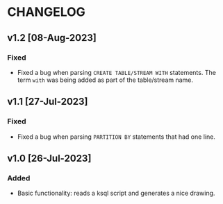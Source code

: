 # CHANGELOG

## v1.2 [08-Aug-2023]
### Fixed
- Fixed a bug when parsing `CREATE TABLE/STREAM WITH` statements. The term `with` was 
being added as part of the table/stream name.

## v1.1 [27-Jul-2023]
### Fixed
- Fixed a bug when parsing `PARTITION BY` statements that had one line.

## v1.0 [26-Jul-2023]
### Added
- Basic functionality: reads a ksql script and generates a nice drawing.
